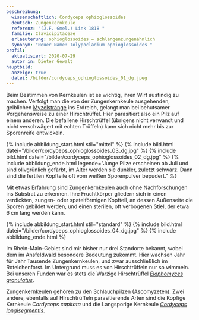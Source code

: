```yaml
---
beschreibung:
  wissenschaftlich: Cordyceps ophioglossoides
  deutsch: Zungenkernkeule
  referenz: "(J.F. Gmel.) Link 1818 "
  familie: Clavicipitaceae
  erlaeuterung: ophioglossoides = schlangenzungenähnlich
  synonym: "Neuer Name: Tolypocladium ophioglossoides "
profil:
  aktualisiert: 2020-07-29
  autor_in: Dieter Gewalt
hauptbild:
  anzeige: true
  datei: /bilder/cordyceps_ophioglossoides_01_dg.jpeg
---
```


Beim Bestimmen von Kernkeulen ist es wichtig, ihren Wirt ausfindig zu machen. Verfolgt man die von der Zungenkernkeule ausgehenden, gelblichen [Myzelstränge](Myzel "Glossar") ins Erdreich, gelangt man bei behutsamer Vorgehensweise zu einer Hirschtrüffel. Hier parasitiert also ein Pilz auf einem anderen. Die befallene Hirschtrüffel (übrigens nicht verwandt und nicht verschwägert mit echten Trüffeln) kann sich nicht mehr bis zur Sporenreife entwickeln.

{% include abbildung_start.html stil="mittel" %}
{% include bild.html datei="/bilder/cordyceps_ophioglossoides_03_dg.jpg" %}
{% include bild.html datei="/bilder/cordyceps_ophioglossoides_02_dg.jpg" %}
{% include abbildung_ende.html legende="Junge Pilze erscheinen ab Juli und sind olivgrünlich gefärbt, im Alter werden sie dunkler, zuletzt schwarz. Dann sind die fertilen Kopfteile oft vom weißen Sporenpulver bepudert." %}

Mit etwas Erfahrung sind Zungenkernkeulen auch ohne Nachforschungen ins Substrat zu erkennen. Ihre Fruchtkörper gliedern sich in einen verdickten, zungen- oder spatelförmigen Kopfteil, an dessen Außenseite die Sporen gebildet werden, und einen sterilen, oft verbogenen Stiel, der etwa 6 cm lang werden kann.

{% include abbildung_start.html stil="standard" %}
{% include bild.html datei="/bilder/cordyceps_ophioglossoides_04_dg.jpg" %}
{% include abbildung_ende.html %}

Im Rhein-Main-Gebiet sind mir bisher nur drei Standorte bekannt, wobei dem im Ansfeldwald besondere Bedeutung zukommt. Hier wachsen Jahr für Jahr Tausende Zungenkernkeulen, und zwar ausschließlich im Roteichenforst. Im Untergrund muss es von Hirschtrüffeln nur so wimmeln. Bei unseren Funden war es stets die Warzige Hirschtrüffel *[Elaphomyces granulatus](/pilze/elaphomyces-granulatus-kleinwarzige-hirschtrüffel)*.

Zungenkernkeulen gehören zu den Schlauchpilzen (Ascomyzeten). Zwei andere, ebenfalls auf Hirschtrüffeln parasitierende Arten sind die Kopfige Kernkeule *Cordyceps capitata* und die Langsporige Kernkeule *[Cordyceps longisegmentis](/pilze/cordyceps-longisegmentis-langsporige-kernkeule)*.
